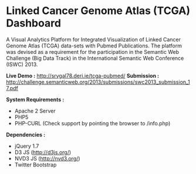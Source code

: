 Linked Cancer Genome Atlas (TCGA) Dashboard
===========================================

A Visual Analytics Platform for Integrated Visualization of Linked Cancer Genome Atlas (TCGA) data-sets with Pubmed Publications. The platform was devised as a requirement for the participation in the Semantic Web Challenge (Big Data Track) in the International Semantic Web Conference (ISWC) 2013.

**Live Demo :** http://srvgal78.deri.ie/tcga-pubmed/
**Submission :** http://challenge.semanticweb.org/2013/submissions/swc2013_submission_17.pdf

**System Requirements :**
* Apache 2 Server
* PHP5
* PHP-CURL (Check support by pointing the browser to /info.php)

**Dependencies :**
* jQuery 1.7
* D3 JS (http://d3js.org/)
* NVD3 JS (http://nvd3.org/)
* Twitter Bootstrap





